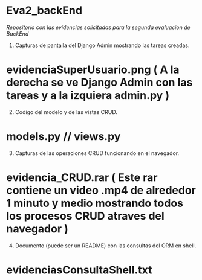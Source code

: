 # Eva2_backEnd

*Repositorio con las evidencias solicitadas para la segunda evaluacion de BackEnd*

1. Capturas de pantalla del Django Admin mostrando las tareas creadas.
  # evidenciaSuperUsuario.png ( A la derecha se ve Django Admin con las tareas y a la izquiera admin.py )
2. Código del modelo y de las vistas CRUD.
  # models.py // views.py
3. Capturas de las operaciones CRUD funcionando en el navegador.
  # evidencia_CRUD.rar ( Este rar contiene un video .mp4 de alrededor 1 minuto y medio mostrando todos los procesos CRUD atraves del navegador )
4. Documento (puede ser un README) con las consultas del ORM en shell.
  # evidenciasConsultaShell.txt
